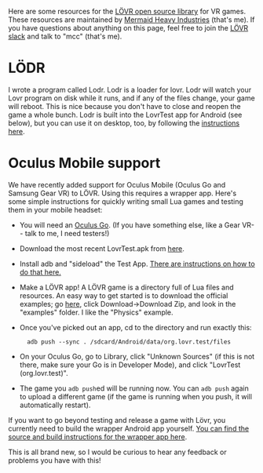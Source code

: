 Here are some resources for the [LÖVR open source library](https://lovr.org/) for VR games. These resources are maintained by [Mermaid Heavy Industries](https://mermaid.industries/) (that's me). If you have questions about anything on this page, feel free to join the [LÖVR slack](https://lovr.org/slack) and talk to "mcc" (that's me).

# LÖDR

I wrote a program called Lodr. Lodr is a loader for lovr. Lodr will watch your Lovr program on disk while it runs, and if any of the files change, your game will reboot. This is nice because you don't have to close and reopen the game a whole bunch. Lodr is built into the LovrTest app for Android (see below), but you can use it on desktop, too, by following the [instructions here](https://github.com/mcclure/lodr).

# Oculus Mobile support

We have recently added support for Oculus Mobile (Oculus Go and Samsung Gear VR) to LÖVR. Using this requires a wrapper app. Here's some simple instructions for quickly writing small Lua games and testing them in your mobile headset:

* You will need an [Oculus Go](https://www.oculus.com/go/). (If you have something else, like a Gear VR-- talk to me, I need testers!)
* Download the most recent LovrTest.apk from [here](https://github.com/mcclure/lovr-oculus-mobile/releases/).
* Install adb and "sideload" the Test App. [There are instructions on how to do that here.](https://headjack.io/tutorial/sideload-install-app-apk-oculus-go/)
* Make a LÖVR app! A LÖVR game is a directory full of Lua files and resources. An easy way to get started is to download the official examples; go [here](https://github.com/bjornbytes/lovr-docs), click Download->Download Zip, and look in the "examples" folder. I like the "Physics" example.
* Once you've picked out an app, cd to the directory and run exactly this:

        adb push --sync . /sdcard/Android/data/org.lovr.test/files

* On your Oculus Go, go to Library, click "Unknown Sources" (if this is not there, make sure your Go is in Developer Mode), and click "LovrTest (org.lovr.test)".
* The game you `adb push`ed will be running now. You can `adb push` again to upload a different game (if the game is running when you push, it will automatically restart).

If you want to go beyond testing and release a game with Lövr, you currently need to build the wrapper Android app yourself. [You can find the source and build instructions for the wrapper app here](https://github.com/mcclure/lovr-oculus-mobile).

This is all brand new, so I would be curious to hear any feedback or problems you have with this!
